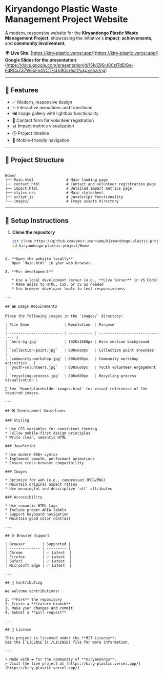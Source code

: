 # Kiryandongo Plastic Waste Management Project Website

A modern, responsive website for the **Kiryandongo Plastic Waste Management Project**, showcasing the initiative's **impact**, **achievements**, and **community involvement**.

🌍 **Live Site**: [https://kiry-plastic.vercel.app/](https://kiry-plastic.vercel.app/)
**Google Slides for the presentation**: (https://docs.google.com/presentation/d/15IyE9SrJ80zlTdBlGs-FdRCaZ37WExFn4VCT7sLk8Oc/edit?usp=sharing)

---

## 🌟 Features

- ✅ Modern, responsive design  
- ✨ Interactive animations and transitions  
- 🖼️ Image gallery with lightbox functionality  
- 📝 Contact form for volunteer registration  
- 📊 Impact metrics visualization  
- 🕒 Project timeline  
- 📱 Mobile-friendly navigation  

---

## 📁 Project Structure

```

Home/
├── Main.html               # Main landing page
├── contact.html            # Contact and volunteer registration page
├── impact.html             # Detailed impact metrics page
├── styles.css              # Main stylesheet
├── script.js               # JavaScript functionality
└── images/                 # Image assets directory

````

---

## 🚀 Setup Instructions

1. **Clone the repository**
   ```bash
   git clone https://github.com/your-username/kiryandongo-plastic-project.git
   cd kiryandongo-plastic-project/Home
````

2. **Open the website locally**
   Open `Main.html` in your web browser.

3. **For development**

   * Use a local development server (e.g., **Live Server** in VS Code)
   * Make edits to HTML, CSS, or JS as needed
   * Use browser developer tools to test responsiveness

---

## 🖼️ Image Requirements

Place the following images in the `images/` directory:

| File Name                | Resolution  | Purpose                         |
| ------------------------ | ----------- | ------------------------------- |
| `hero-bg.jpg`            | 1920x1080px | Hero section background         |
| `collection-point.jpg`   | 800x600px   | Collection point showcase       |
| `community-workshop.jpg` | 800x600px   | Community workshop activities   |
| `youth-volunteers.jpg`   | 800x600px   | Youth volunteer engagement      |
| `recycling-process.jpg`  | 800x600px   | Recycling process visualization |

📄 See `Home/placeholder-images.html` for visual references of the required images.

---

## 🛠️ Development Guidelines

### Styling

* Use CSS variables for consistent theming
* Follow mobile-first design principles
* Write clean, semantic HTML

### JavaScript

* Use modern ES6+ syntax
* Implement smooth, performant animations
* Ensure cross-browser compatibility

### Images

* Optimize for web (e.g., compressed JPEG/PNG)
* Maintain original aspect ratios
* Use meaningful and descriptive `alt` attributes

### Accessibility

* Use semantic HTML tags
* Include proper ARIA labels
* Support keyboard navigation
* Maintain good color contrast

---

## 🌐 Browser Support

| Browser        | Supported |
| -------------- | --------- |
| Chrome         | ✅ Latest  |
| Firefox        | ✅ Latest  |
| Safari         | ✅ Latest  |
| Microsoft Edge | ✅ Latest  |

---

## 🤝 Contributing

We welcome contributions!

1. **Fork** the repository
2. Create a **feature branch**
3. Make your changes and commit
4. Submit a **pull request**

---

## 📄 License

This project is licensed under the **MIT License**.
See the [`LICENSE`](./LICENSE) file for more information.

---

> Made with ❤️ for the community of **Kiryandongo**.
> Visit the live project at [https://kiry-plastic.vercel.app/](https://kiry-plastic.vercel.app/)

